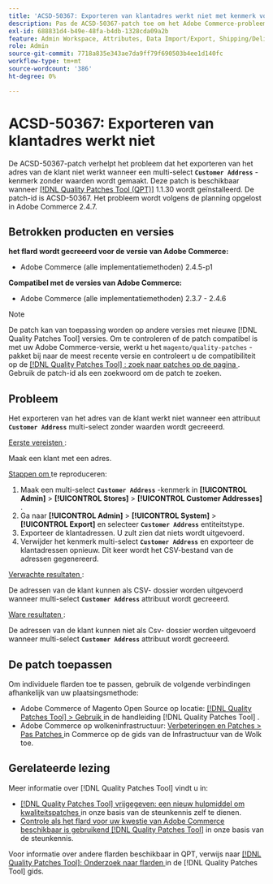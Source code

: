 ```yaml
---
title: 'ACSD-50367: Exporteren van klantadres werkt niet met kenmerk voor meerdere selecties'
description: Pas de ACSD-50367-patch toe om het Adobe Commerce-probleem op te lossen waarbij het exporteren van het klantadres niet werkt wanneer een multi-select **'kenmerk Customer Address&grave;** zonder waarden wordt gemaakt.
exl-id: 688831d4-b49e-48fa-b4db-1328cda09a2b
feature: Admin Workspace, Attributes, Data Import/Export, Shipping/Delivery
role: Admin
source-git-commit: 7718a835e343ae7da9ff79f690503b4ee1d140fc
workflow-type: tm+mt
source-wordcount: '386'
ht-degree: 0%

---
```


# ACSD-50367: Exporteren van klantadres werkt niet

De ACSD-50367-patch verhelpt het probleem dat het exporteren van het adres van de klant niet werkt wanneer een multi-select **`Customer Address`** -kenmerk zonder waarden wordt gemaakt. Deze patch is beschikbaar wanneer [[!DNL Quality Patches Tool (QPT)]](/help/announcements/adobe-commerce-announcements/magento-quality-patches-released-new-tool-to-self-serve-quality-patches.md) 1.1.30 wordt geïnstalleerd. De patch-id is ACSD-50367. Het probleem wordt volgens de planning opgelost in Adobe Commerce 2.4.7.

## Betrokken producten en versies

**het flard wordt gecreeerd voor de versie van Adobe Commerce:**

* Adobe Commerce (alle implementatiemethoden) 2.4.5-p1

**Compatibel met de versies van Adobe Commerce:**

* Adobe Commerce (alle implementatiemethoden) 2.3.7 - 2.4.6

>[!NOTE]
>
>De patch kan van toepassing worden op andere versies met nieuwe [!DNL Quality Patches Tool] versies. Om te controleren of de patch compatibel is met uw Adobe Commerce-versie, werkt u het `magento/quality-patches` -pakket bij naar de meest recente versie en controleert u de compatibiliteit op de [[!DNL Quality Patches Tool] : zoek naar patches op de pagina ](https://experienceleague.adobe.com/tools/commerce-quality-patches/index.html?lang=nl-NL) . Gebruik de patch-id als een zoekwoord om de patch te zoeken.

## Probleem

Het exporteren van het adres van de klant werkt niet wanneer een attribuut **`Customer Address`** multi-select zonder waarden wordt gecreeerd.

<u> Eerste vereisten </u>:

Maak een klant met een adres.

<u> Stappen om </u> te reproduceren:

1. Maak een multi-select **`Customer Address`** -kenmerk in **[!UICONTROL Admin]** > **[!UICONTROL Stores]** > **[!UICONTROL Customer Addresses]** .
1. Ga naar **[!UICONTROL Admin]** > **[!UICONTROL System]** > **[!UICONTROL Export]** en selecteer **`Customer Address`** entiteitstype.
1. Exporteer de klantadressen. U zult zien dat niets wordt uitgevoerd.
1. Verwijder het kenmerk multi-select **`Customer Address`** en exporteer de klantadressen opnieuw. Dit keer wordt het CSV-bestand van de adressen gegenereerd.

<u> Verwachte resultaten </u>:

De adressen van de klant kunnen als CSV- dossier worden uitgevoerd wanneer multi-select **`Customer Address`** attribuut wordt gecreeerd.

<u> Ware resultaten </u>:

De adressen van de klant kunnen niet als Csv- dossier worden uitgevoerd wanneer multi-select **`Customer Address`** attribuut wordt gecreeerd.

## De patch toepassen

Om individuele flarden toe te passen, gebruik de volgende verbindingen afhankelijk van uw plaatsingsmethode:

* Adobe Commerce of Magento Open Source op locatie: [[!DNL Quality Patches Tool]  > Gebruik ](https://experienceleague.adobe.com/docs/commerce-operations/tools/quality-patches-tool/usage.html?lang=nl-NL) in de handleiding [!DNL Quality Patches Tool] .
* Adobe Commerce op wolkeninfrastructuur: [ Verbeteringen en Patches > Pas Patches ](https://experienceleague.adobe.com/docs/commerce-cloud-service/user-guide/develop/upgrade/apply-patches.html?lang=nl-NL) in Commerce op de gids van de Infrastructuur van de Wolk toe.

## Gerelateerde lezing

Meer informatie over [!DNL Quality Patches Tool] vindt u in:

* [[!DNL Quality Patches Tool]  vrijgegeven: een nieuw hulpmiddel om kwaliteitspatches ](/help/announcements/adobe-commerce-announcements/magento-quality-patches-released-new-tool-to-self-serve-quality-patches.md) in onze basis van de steunkennis zelf te dienen.
* [ Controle als het flard voor uw kwestie van Adobe Commerce beschikbaar is gebruikend  [!DNL Quality Patches Tool]](/help/support-tools/patches-available-in-qpt-tool/check-patch-for-magento-issue-with-magento-quality-patches.md) in onze basis van de steunkennis.

Voor informatie over andere flarden beschikbaar in QPT, verwijs naar [[!DNL Quality Patches Tool]: Onderzoek naar flarden ](https://experienceleague.adobe.com/tools/commerce-quality-patches/index.html?lang=nl-NL) in de [!DNL Quality Patches Tool] gids.
